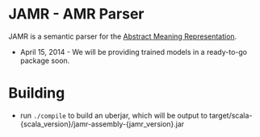 JAMR - AMR Parser
=================

JAMR is a semantic parser for the [Abstract Meaning Representation](http://amr.isi.edu/).

- April 15, 2014 - We will be providing trained models in a ready-to-go package soon.


Building
=========

- run `./compile` to build an uberjar, which will be output to
    target/scala-{scala_version}/jamr-assembly-{jamr_version}.jar
